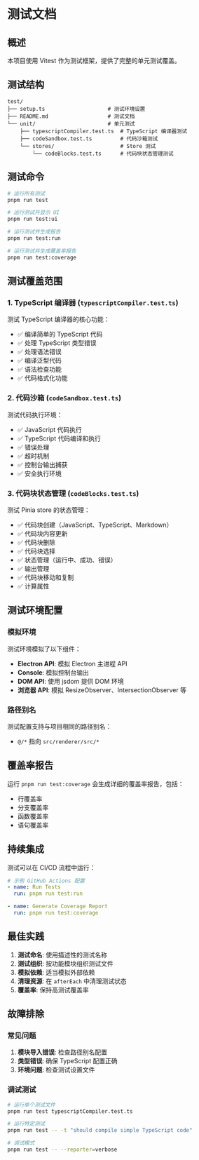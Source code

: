 # 测试文档

## 概述

本项目使用 Vitest 作为测试框架，提供了完整的单元测试覆盖。

## 测试结构

```
test/
├── setup.ts                    # 测试环境设置
├── README.md                   # 测试文档
└── unit/                       # 单元测试
    ├── typescriptCompiler.test.ts  # TypeScript 编译器测试
    ├── codeSandbox.test.ts         # 代码沙箱测试
    └── stores/                     # Store 测试
        └── codeBlocks.test.ts      # 代码块状态管理测试
```

## 测试命令

```bash
# 运行所有测试
pnpm run test

# 运行测试并显示 UI
pnpm run test:ui

# 运行测试并生成报告
pnpm run test:run

# 运行测试并生成覆盖率报告
pnpm run test:coverage
```

## 测试覆盖范围

### 1. TypeScript 编译器 (`typescriptCompiler.test.ts`)

测试 TypeScript 编译器的核心功能：

- ✅ 编译简单的 TypeScript 代码
- ✅ 处理 TypeScript 类型错误
- ✅ 处理语法错误
- ✅ 编译泛型代码
- ✅ 语法检查功能
- ✅ 代码格式化功能

### 2. 代码沙箱 (`codeSandbox.test.ts`)

测试代码执行环境：

- ✅ JavaScript 代码执行
- ✅ TypeScript 代码编译和执行
- ✅ 错误处理
- ✅ 超时机制
- ✅ 控制台输出捕获
- ✅ 安全执行环境

### 3. 代码块状态管理 (`codeBlocks.test.ts`)

测试 Pinia store 的状态管理：

- ✅ 代码块创建（JavaScript、TypeScript、Markdown）
- ✅ 代码块内容更新
- ✅ 代码块删除
- ✅ 代码块选择
- ✅ 状态管理（运行中、成功、错误）
- ✅ 输出管理
- ✅ 代码块移动和复制
- ✅ 计算属性

## 测试环境配置

### 模拟环境

测试环境模拟了以下组件：

- **Electron API**: 模拟 Electron 主进程 API
- **Console**: 模拟控制台输出
- **DOM API**: 使用 jsdom 提供 DOM 环境
- **浏览器 API**: 模拟 ResizeObserver、IntersectionObserver 等

### 路径别名

测试配置支持与项目相同的路径别名：

- `@/*` 指向 `src/renderer/src/*`

## 覆盖率报告

运行 `pnpm run test:coverage` 会生成详细的覆盖率报告，包括：

- 行覆盖率
- 分支覆盖率
- 函数覆盖率
- 语句覆盖率

## 持续集成

测试可以在 CI/CD 流程中运行：

```yaml
# 示例 GitHub Actions 配置
- name: Run Tests
  run: pnpm run test:run

- name: Generate Coverage Report
  run: pnpm run test:coverage
```

## 最佳实践

1. **测试命名**: 使用描述性的测试名称
2. **测试组织**: 按功能模块组织测试文件
3. **模拟依赖**: 适当模拟外部依赖
4. **清理资源**: 在 `afterEach` 中清理测试状态
5. **覆盖率**: 保持高测试覆盖率

## 故障排除

### 常见问题

1. **模块导入错误**: 检查路径别名配置
2. **类型错误**: 确保 TypeScript 配置正确
3. **环境问题**: 检查测试设置文件

### 调试测试

```bash
# 运行单个测试文件
pnpm run test typescriptCompiler.test.ts

# 运行特定测试
pnpm run test -- -t "should compile simple TypeScript code"

# 调试模式
pnpm run test -- --reporter=verbose
```
